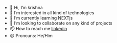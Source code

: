 - 👋 Hi, I’m krishna
- 👀 I’m interested in all kind of technologies
- 🌱 I’m currently learning NEXTjs
- 💞️ I’m looking to collaborate on any kind of projects
- 📫 How to reach me [linkedin](https://www.linkedin.com/in/krishan2005/)
- 😄 Pronouns: He/Him


<!---
oyy-krishna/oyy-krishna is a ✨ special ✨ repository because its `README.md` (this file) appears on your GitHub profile.
You can click the Preview link to take a look at your changes.
--->
